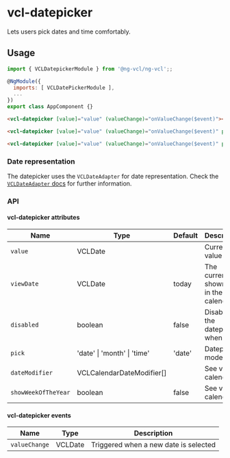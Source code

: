 # vcl-datepicker

Lets users pick dates and time comfortably.

## Usage

```js
import { VCLDatepickerModule } from '@ng-vcl/ng-vcl';;

@NgModule({
  imports: [ VCLDatePickerModule ],
  ...
})
export class AppComponent {}
```

```html
<vcl-datepicker [value]="value" (valueChange)="onValueChange($event)"></vcl-datepicker>
```

```html
<vcl-datepicker [value]="value" (valueChange)="onValueChange($event)" pick="month"></vcl-datepicker>
```

```html
<vcl-datepicker [value]="value" (valueChange)="onValueChange($event)" pick="time"></vcl-datepicker>
```

### Date representation

The datepicker uses the `VCLDateAdapter` for date representation.
Check the [`VCLDateAdapter` docs](#/dateadapter) for further information.

### API

#### vcl-datepicker attributes

Name                | Type                                            | Default | Description
------------        | -------                                         | ------- | -----------------------------------------------
`value`             | VCLDate                                         |         | Current value
`viewDate`          | VCLDate                                         | today   | The currently shown date in the calendar 
`disabled`          | boolean                                         | false   | Disables the datepicker when true
`pick`              | 'date' \| 'month' \| 'time'                     | 'date'  | Datepicker mode
`dateModifier`      | VCLCalendarDateModifier[]                       |         | See vcl-calendar
`showWeekOfTheYear` | boolean                                         | false   | See vcl-calendar

#### vcl-datepicker events
Name                | Type       | Description
---------------     | -------    | -----------------------------------------------
`valueChange`       | VCLDate    | Triggered when a new date is selected
